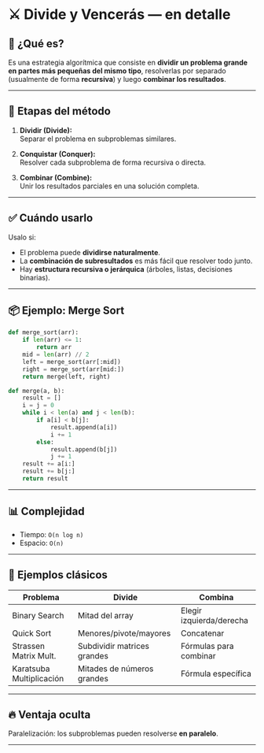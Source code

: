 # ⚔️ Divide y Vencerás — en detalle

## 🧠 ¿Qué es?
Es una estrategia algorítmica que consiste en **dividir un problema grande en partes más pequeñas del mismo tipo**, resolverlas por separado (usualmente de forma **recursiva**) y luego **combinar los resultados**.

---

## 🔁 Etapas del método

1. **Dividir (Divide):**  
   Separar el problema en subproblemas similares.

2. **Conquistar (Conquer):**  
   Resolver cada subproblema de forma recursiva o directa.

3. **Combinar (Combine):**  
   Unir los resultados parciales en una solución completa.

---

## ✅ Cuándo usarlo

Usalo si:
- El problema puede **dividirse naturalmente**.
- La **combinación de subresultados** es más fácil que resolver todo junto.
- Hay **estructura recursiva o jerárquica** (árboles, listas, decisiones binarias).

---

## 📦 Ejemplo: Merge Sort

```python
def merge_sort(arr):
    if len(arr) <= 1:
        return arr
    mid = len(arr) // 2
    left = merge_sort(arr[:mid])
    right = merge_sort(arr[mid:])
    return merge(left, right)

def merge(a, b):
    result = []
    i = j = 0
    while i < len(a) and j < len(b):
        if a[i] < b[j]:
            result.append(a[i])
            i += 1
        else:
            result.append(b[j])
            j += 1
    result += a[i:]
    result += b[j:]
    return result
```

---

## 📊 Complejidad

- Tiempo: `O(n log n)`
- Espacio: `O(n)`

---

## 🧠 Ejemplos clásicos

| Problema                   | Divide                            | Combina                            |
|----------------------------|------------------------------------|------------------------------------|
| Binary Search              | Mitad del array                    | Elegir izquierda/derecha           |
| Quick Sort                 | Menores/pivote/mayores             | Concatenar                         |
| Strassen Matrix Mult.      | Subdividir matrices grandes        | Fórmulas para combinar             |
| Karatsuba Multiplicación   | Mitades de números grandes         | Fórmula específica                 |

---

## 🔥 Ventaja oculta

Paralelización: los subproblemas pueden resolverse **en paralelo**.

---
